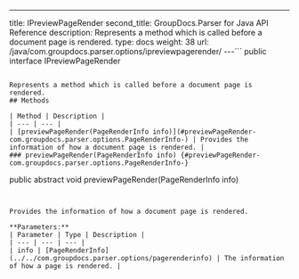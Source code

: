 ---
title: IPreviewPageRender
second_title: GroupDocs.Parser for Java API Reference
description: Represents a method which is called before a document page is rendered.
type: docs
weight: 38
url: /java/com.groupdocs.parser.options/ipreviewpagerender/
---```
public interface IPreviewPageRender
```

Represents a method which is called before a document page is rendered.
## Methods

| Method | Description |
| --- | --- |
| [previewPageRender(PageRenderInfo info)](#previewPageRender-com.groupdocs.parser.options.PageRenderInfo-) | Provides the information of how a document page is rendered. |
### previewPageRender(PageRenderInfo info) {#previewPageRender-com.groupdocs.parser.options.PageRenderInfo-}
```
public abstract void previewPageRender(PageRenderInfo info)
```


Provides the information of how a document page is rendered.

**Parameters:**
| Parameter | Type | Description |
| --- | --- | --- |
| info | [PageRenderInfo](../../com.groupdocs.parser.options/pagerenderinfo) | The information of how a page is rendered. |

